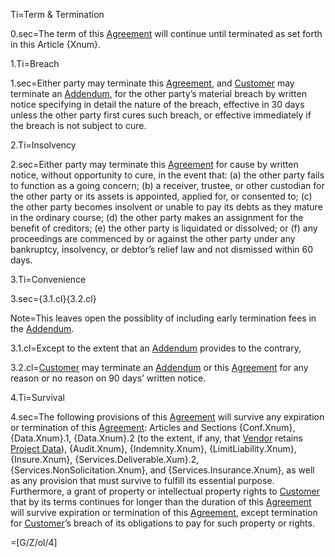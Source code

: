 Ti=Term & Termination

0.sec=The term of this <a href='#Def.Agreement.sec' class='definedterm'>Agreement</a> will continue until terminated as set forth in this Article {Xnum}.

1.Ti=Breach

1.sec=Either party may terminate this <a href='#Def.Agreement.sec' class='definedterm'>Agreement</a>, and <a href='#Def.Customer.sec' class='definedterm'>Customer</a> may terminate an <a href='#Def.Addendum.sec' class='definedterm'>Addendum</a>, for the other party’s material breach by written notice specifying in detail the nature of the breach, effective in 30 days unless the other party first cures such breach, or effective immediately if the breach is not subject to cure.

2.Ti=Insolvency

2.sec=Either party may terminate this <a href='#Def.Agreement.sec' class='definedterm'>Agreement</a> for cause by written notice, without opportunity to cure, in the event that: (a) the other party fails to function as a going concern; (b) a receiver, trustee, or other custodian for the other party or its assets is appointed, applied for, or consented to; (c) the other party becomes insolvent or unable to pay its debts as they mature in the ordinary course; (d) the other party makes an assignment for the benefit of creditors; (e) the other party is liquidated or dissolved; or (f) any proceedings are commenced by or against the other party under any bankruptcy, insolvency, or debtor’s relief law and not dismissed within 60 days.

3.Ti=Convenience

3.sec={3.1.cl}{3.2.cl}

Note=This leaves open the possiblity of including early termination fees in the <a href='#Def.Addendum.sec' class='definedterm'>Addendum</a>.

3.1.cl=Except to the extent that an <a href='#Def.Addendum.sec' class='definedterm'>Addendum</a> provides to the contrary, 

3.2.cl=<a href='#Def.Customer.sec' class='definedterm'>Customer</a> may terminate an <a href='#Def.Addendum.sec' class='definedterm'>Addendum</a> or this <a href='#Def.Agreement.sec' class='definedterm'>Agreement</a> for any reason or no reason on 90 days’ written notice.


4.Ti=Survival

4.sec=The following provisions of this <a href='#Def.Agreement.sec' class='definedterm'>Agreement</a> will survive any expiration or termination of this <a href='#Def.Agreement.sec' class='definedterm'>Agreement</a>: Articles and Sections {Conf.Xnum}, {Data.Xnum}.1, {Data.Xnum}.2 (to the extent, if any, that <a href='#Def.Vendor.sec' class='definedterm'>Vendor</a> retains <a href='#Def.Project_Data.sec' class='definedterm'>Project Data</a>), {Audit.Xnum}, {Indemnity.Xnum}, {LimitLiability.Xnum}, {Insure.Xnum}, {Services.Deliverable.Xum}.2, {Services.NonSolicitation.Xnum}, and {Services.Insurance.Xnum}, as well as any provision that must survive to fulfill its essential purpose. Furthermore, a grant of property or intellectual property rights to <a href='#Def.Customer.sec' class='definedterm'>Customer</a> that by its terms continues for longer than the duration of this <a href='#Def.Agreement.sec' class='definedterm'>Agreement</a> will survive expiration or termination of this <a href='#Def.Agreement.sec' class='definedterm'>Agreement</a>, except termination for <a href='#Def.Customer.sec' class='definedterm'>Customer</a>’s breach of its obligations to pay for such property or rights.

=[G/Z/ol/4]
